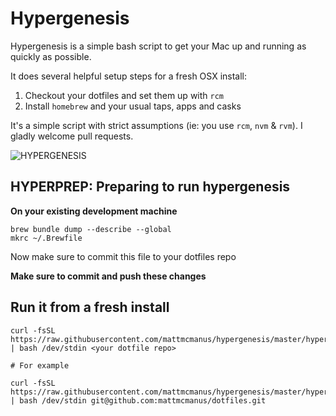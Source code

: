 # Hypergenesis

Hypergenesis is a simple bash script to get your Mac up and running as quickly as possible.

It does several helpful setup steps for a fresh OSX install:

1. Checkout your dotfiles and set them up with `rcm`
2. Install `homebrew` and your usual taps, apps and casks

It's a simple script with strict assumptions (ie: you use `rcm`, `nvm` & `rvm`). I gladly welcome pull requests.

![HYPERGENESIS](http://25.media.tumblr.com/tumblr_lxm124J68n1qizhaoo1_400.gif)

## HYPERPREP: Preparing to run hypergenesis

**On your existing development machine**

```
brew bundle dump --describe --global
mkrc ~/.Brewfile
```

Now make sure to commit this file to your dotfiles repo

**Make sure to commit and push these changes**

## Run it from a fresh install

```
curl -fsSL https://raw.githubusercontent.com/mattmcmanus/hypergenesis/master/hypergenesis.sh | bash /dev/stdin <your dotfile repo>

# For example

curl -fsSL https://raw.githubusercontent.com/mattmcmanus/hypergenesis/master/hypergenesis.sh | bash /dev/stdin git@github.com:mattmcmanus/dotfiles.git
```
